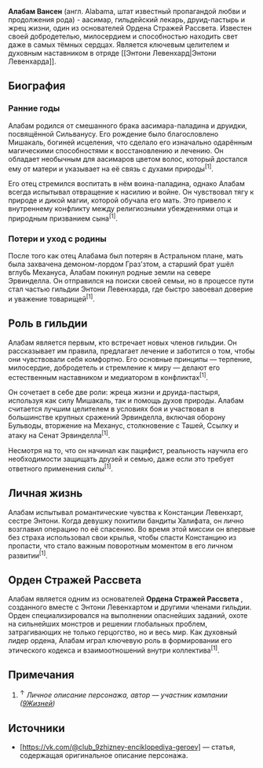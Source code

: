 **Алабам Вансен** (англ. Alabama, штат известный пропагандой любви и продолжения рода) - аасимар, гильдейский лекарь, друид-пастырь и жрец жизни, один из основателей Ордена Стражей Рассвета. Известен своей добродетелью, милосердием и способностью находить свет даже в самых тёмных сердцах. Является ключевым целителем и духовным наставником в отряде [[Энтони Левенхард|Энтони Левенхарда]].

## Биография
### Ранние годы
Алабам родился от смешанного брака аасимара-паладина и друидки, посвящённой Сильванусу. Его рождение было благословлено Мишакаль, богиней исцеления, что сделало его изначально одарённым магическими способностями к восстановлению и лечению. Он обладает необычным для аасимаров цветом волос, который достался ему от матери и указывает на её связь с духами природы<sup>[1]</sup>.

Его отец стремился воспитать в нём воина-паладина, однако Алабам всегда испытывал отвращение к насилию и войне. Он чувствовал тягу к природе и дикой магии, которой обучала его мать. Это привело к внутреннему конфликту между религиозными убеждениями отца и природным призванием сына<sup>[1]</sup>.
### Потери и уход с родины
После того как отец Алабама был потерян в Астральном плане, мать была захвачена демоном-лордом Граз'зтом, а старший брат ушёл вглубь Механуса, Алабам покинул родные земли на севере Эрвинделла. Он отправился на поиски своей семьи, но в процессе пути стал частью гильдии Энтони Левенхарда, где быстро завоевал доверие и уважение товарищей<sup>[1]</sup>.

## Роль в гильдии
Алабам является первым, кто встречает новых членов гильдии. Он рассказывает им правила, предлагает лечение и заботится о том, чтобы они чувствовали себя комфортно. Его основные принципы — терпение, милосердие, добродетель и стремление к миру — делают его естественным наставником и медиатором в конфликтах<sup>[1]</sup>.

Он сочетает в себе две роли: жреца жизни и друида-пастыря, используя как силу Мишакаль, так и помощь духов природы. Алабам считается лучшим целителем в условиях боя и участвовал в большинстве крупных сражений Эрвинделла, включая оборону Бульводы, вторжение на Механус, столкновение с Ташей, Ссылку и атаку на Сенат Эрвинделла<sup>[1]</sup>.

Несмотря на то, что он начинал как пацифист, реальность научила его необходимости защищать друзей и семью, даже если это требует ответного применения силы<sup>[1]</sup>.

## Личная жизнь
Алабам испытывал романтические чувства к Констанции Левенхарт, сестре Энтони. Когда девушку похитили бандиты Халифата, он лично возглавил операцию по её спасению. Во время этой миссии он впервые без страха использовал свои крылья, чтобы спасти Констанцию из пропасти, что стало важным поворотным моментом в его личном развитии<sup>[1]</sup>.

## Орден Стражей Рассвета
Алабам является одним из основателей **Ордена Стражей Рассвета** , созданного вместе с Энтони Левенхартом и другими членами гильдии. Орден специализировался на выполнении опаснейших заданий, охоте на сильнейших монстров и решении глобальных проблем, затрагивающих не только герцогство, но и весь мир. Как духовный лидер ордена, Алабам играл ключевую роль в формировании его этического кодекса и взаимоотношений внутри коллектива<sup>[1]</sup>.

## Примечания
1. <sup>↑</sup> _Личное описание персонажа, автор — участник кампании ([9Жизней](https://vk.com/@club_9zhizney))_

## Источники
- [https://vk.com/@club_9zhizney-enciklopediya-geroev] — статья, содержащая оригинальное описание персонажа.